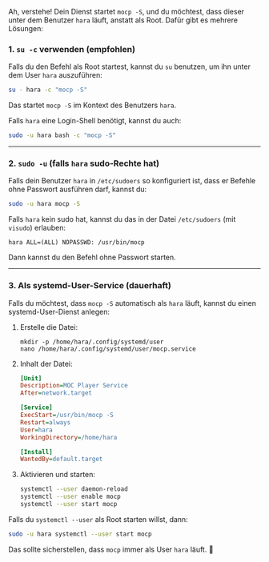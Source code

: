 Ah, verstehe! Dein Dienst startet `mocp -S`, und du möchtest, dass dieser unter dem Benutzer `hara` läuft, anstatt als Root. Dafür gibt es mehrere Lösungen:

### **1. `su -c` verwenden (empfohlen)**
Falls du den Befehl als Root startest, kannst du `su` benutzen, um ihn unter dem User `hara` auszuführen:
```bash
su - hara -c "mocp -S"
```
Das startet `mocp -S` im Kontext des Benutzers `hara`.

Falls `hara` eine Login-Shell benötigt, kannst du auch:
```bash
sudo -u hara bash -c "mocp -S"
```

---

### **2. `sudo -u` (falls `hara` sudo-Rechte hat)**
Falls dein Benutzer `hara` in `/etc/sudoers` so konfiguriert ist, dass er Befehle ohne Passwort ausführen darf, kannst du:
```bash
sudo -u hara mocp -S
```

Falls `hara` kein sudo hat, kannst du das in der Datei `/etc/sudoers` (mit `visudo`) erlauben:
```
hara ALL=(ALL) NOPASSWD: /usr/bin/mocp
```
Dann kannst du den Befehl ohne Passwort starten.

---

### **3. Als systemd-User-Service (dauerhaft)**
Falls du möchtest, dass `mocp -S` automatisch als `hara` läuft, kannst du einen systemd-User-Dienst anlegen:

1. Erstelle die Datei:  
   ```
   mkdir -p /home/hara/.config/systemd/user
   nano /home/hara/.config/systemd/user/mocp.service
   ```

2. Inhalt der Datei:
   ```ini
   [Unit]
   Description=MOC Player Service
   After=network.target

   [Service]
   ExecStart=/usr/bin/mocp -S
   Restart=always
   User=hara
   WorkingDirectory=/home/hara

   [Install]
   WantedBy=default.target
   ```

3. Aktivieren und starten:
   ```bash
   systemctl --user daemon-reload
   systemctl --user enable mocp
   systemctl --user start mocp
   ```

Falls du `systemctl --user` als Root starten willst, dann:
```bash
sudo -u hara systemctl --user start mocp
```

Das sollte sicherstellen, dass `mocp` immer als User `hara` läuft. 🚀
